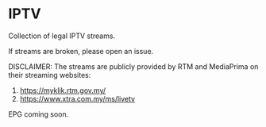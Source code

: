 # IPTV
Collection of legal IPTV streams.

If streams are broken, please open an issue.

DISCLAIMER:
The streams are publicly provided by RTM and MediaPrima on their streaming websites:
1. https://myklik.rtm.gov.my/
2. https://www.xtra.com.my/ms/livetv

EPG coming soon.
